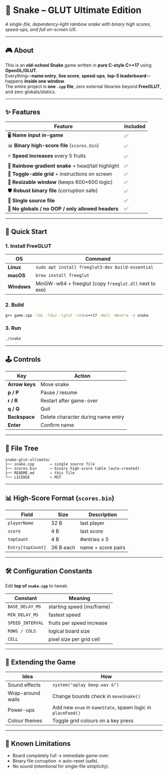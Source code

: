 # 🐍 Snake – GLUT Ultimate Edition  
*A single-file, dependency-light rainbow snake with binary high scores, speed-ups, and full on-screen UX.*

---

## 🎮  About

This is an **old-school Snake** game written in **pure C-style C++17** using **OpenGL/GLUT**.  
Everything—**name entry**, **live score**, **speed-ups**, **top-5 leaderboard**—happens **inside one window**.  
The entire project is **one `.cpp` file**, zero external libraries beyond **FreeGLUT**, and zero globals/statics.

---

## ✨  Features

| Feature | Included |
|---------|----------|
| 🖥️ **Name input in-game** | ✅ |
| 📊 **Binary high-score file** (`scores.bin`) | ✅ |
| ⚡ **Speed increases** every 5 fruits | ✅ |
| 🌈 **Rainbow gradient snake** + head/tail highlight | ✅ |
| 🔲 **Toggle-able grid** + instructions on screen | ✅ |
| 🔄 **Resizable window** (keeps 600×600 logic) | ✅ |
| 🛡️ **Robust binary file** (corruption safe) | ✅ |
| 📄 **Single source file** | ✅ |
| 🧼 **No globals / no OOP / only allowed headers** | ✅ |

---

## 🚀  Quick Start

### 1. Install FreeGLUT

| OS | Command |
|--|--|
| **Linux** | `sudo apt install freeglut3-dev build-essential` |
| **macOS** | `brew install freeglut` |
| **Windows** | MinGW-w64 + freeglut (copy `freeglut.dll` next to exe) |

### 2. Build
```bash
g++ game.cpp -lGL -lGLU -lglut -std=c++17 -Wall -Wextra -o snake
```

### 3. Run
```bash
./snake
```

---

## 🕹️  Controls

| Key | Action |
|--|--|
| **Arrow keys** | Move snake |
| **p / P** | Pause / resume |
| **r / R** | Restart after game-over |
| **q / Q** | Quit |
| **Backspace** | Delete character during name entry |
| **Enter** | Confirm name |

---

## 📁  File Tree

```
snake-glut-ultimate/
├── snake.cpp       ← single source file
├── scores.bin      ← binary high-score table (auto-created)
├── README.md       ← this file
└── LICENSE         ← MIT
```

---

## 📊  High-Score Format (`scores.bin`)

| Field        | Size | Description |
|--|--|--|
| `playerName` | 32 B | last player |
| `score`      | 4 B  | last score |
| `topCount`   | 4 B  | #entries ≤ 5 |
| `Entry[topCount]` | 36 B each | name + score pairs |

---

## 🛠️  Configuration Constants

Edit **top of `snake.cpp`** to tweak:

| Constant | Meaning |
|--|--|
| `BASE_DELAY_MS` | starting speed (ms/frame) |
| `MIN_DELAY_MS`  | fastest speed |
| `SPEED_INTERVAL`| fruits per speed increase |
| `ROWS / COLS`   | logical board size |
| `CELL`          | pixel size per grid cell |

---

## 🧪  Extending the Game

| Idea | How |
|--|--|
| Sound effects | `system("aplay beep.wav &")` |
| Wrap-around walls | Change bounds check in `moveSnake()` |
| Power-ups | Add new `enum` in `GameState`, spawn logic in `placeFood()` |
| Colour themes | Toggle grid colours on a key press |

---

## 🐛  Known Limitations

- Board completely full → immediate game-over.  
- Binary file corruption → auto-reset (safe).  
- No sound (intentional for single-file simplicity).

